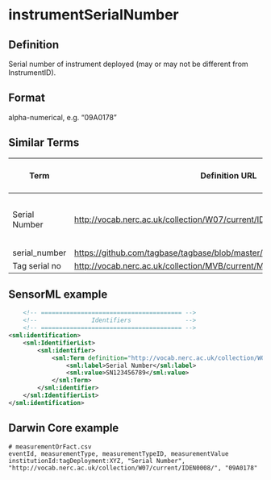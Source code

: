 # instrumentSerialNumber 

## Definition 
Serial number of instrument deployed (may or may not be different from InstrumentID).

## Format
 alpha-numerical, e.g. “09A0178”

## Similar Terms 
|Term|Definition URL|Source Vocabulary Publisher/Creator|
|----|----------|-----------------|
|Serial Number|http://vocab.nerc.ac.uk/collection/W07/current/IDEN0005/|NERC/Sensor Web Enablement Marine Profiles/Sensor ML|
|serial_number|https://github.com/tagbase/tagbase/blob/master/eTagMetadataInventory.csv#L9|Tagbase|
|Tag serial no|http://vocab.nerc.ac.uk/collection/MVB/current/MVB000189/|NERC/MVB|

## SensorML example
```xml
    <!-- ======================================= -->
    <!--               Identifiers               -->
    <!-- ======================================= -->
<sml:identification>  
	<sml:IdentifierList>  
		<sml:identifier>  
			<sml:Term definition="http://vocab.nerc.ac.uk/collection/W07/current/IDEN0008/">  
				<sml:label>Serial Number</sml:label>  
				<sml:value>SN123456789</sml:value>  
			</sml:Term>  
		</sml:identifier>  
	</sml:IdentifierList>  
</sml:identification>
```
## Darwin Core example
```csv
# measurementOrFact.csv
eventId, measurementType, measurementTypeID, measurementValue
institutionId:tagDeployment:XYZ, "Serial Number", "http://vocab.nerc.ac.uk/collection/W07/current/IDEN0008/", "09A0178"
```
